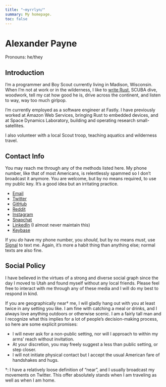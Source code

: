 ```yaml
---
title: "~myrrlyn/"
summary: My homepage.
toc: false
---
```


# Alexander Payne

Pronouns: he/they

## Introduction

I’m a programmer and Boy Scout currently living in Madison, Wisconsin. When I’m
not at work or in the wilderness, I like to [write Rust][crates], SCUBA dive,
woodwork, tell my cat how good he is, drive across the continent, and listen to
way, way too much girlpop.

I’m currently employed as a software engineer at Fastly. I have previously
worked at Amazon Web Services, bringing Rust to embedded devices, and at Space
Dynamics Laboratory, building and operating research small-satellites.

I also volunteer with a local Scout troop, teaching aquatics and wilderness
travel.

## Contact Info

You may reach me through any of the methods listed here. My phone number, like
that of most Americans, is relentlessly spammed so I don’t broadcast it anymore.
You are welcome, but by no means required, to use my public key. It’s a good
idea but an irritating practice.

- [Email][email]
- [Twitter][twitter]
- [GitHub][gh]
- [Reddit][reddit]
- [Instagram][ig]
- [Snapchat][snap]
- [LinkedIn][linkedin] (I almost never maintain this)
- [Keybase][kb]

<!-- - [Public Key][pubkey] -->

If you *do* have my phone number, you *should*, but by no means *must*, use
[Signal] to text me. Again, it’s more a habit thing than anything else; normal
texts are also fine.

## Social Policy

I have believed in the virtues of a strong and diverse social graph since the
day I moved to Utah and found myself without any local friends. Please feel free
to interact with me through any of these media and I will do my best to respond
in kind.

If you are geographically near† me, I will gladly hang out with you at least
twice in any setting you like. I am fine with catching a meal or drinks, and I
always love anything outdoors or otherwise scenic. I am a fairly tall man and I
recognize what this implies for a lot of people’s decision-making process, so
here are some explicit promises:

- I will never ask for a non-public setting, nor will I approach to within my
  arms’ reach without invitation.
- At your discretion, you may freely suggest a less than public setting, or
  step closer.
- I will not initiate physical contact but I accept the usual American fare of
  handshakes and hugs.

†: I have a relatively loose definition of “near”, and I usually broadcast my
movements on Twitter. This offer absolutely stands when I am traveling as well
as when I am home.

[Signal]: https://signal.org/download/ "Download Signal"
[crates]: /crates "A summary of my Rust F/LOSS work"
[email]: mailto:self@myrrlyn.dev "My email address"
[gh]: https://github.com/myrrlyn "My GitHub profile"
[ig]: https://instagr.am/myrrlyn "My Instagram gallery"
[kb]: https://keybase.io/myrrlyn "My Keybase profile"
[linkedin]: https://linkedin.com/in/myrrlyn "My LinkedIn profile"
[pubkey]: /static/myrrlyn.asc "My PGP public key"
[reddit]: https://reddit.com/u/myrrlyn "My reddit account"
[snap]: https://snapchat.com/add/myrrlyn "My Snapchat account"
[twitter]: https://twitter.com/myrrlyn "My Twitter account"
